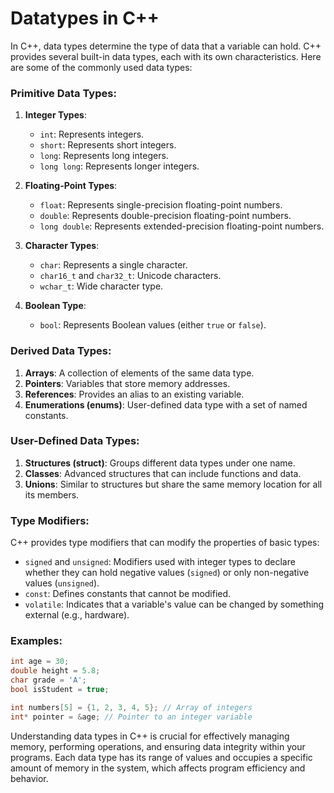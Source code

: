# Datatypes in C++
In C++, data types determine the type of data that a variable can hold. C++ provides several built-in data types, each with its own characteristics. Here are some of the commonly used data types:

### Primitive Data Types:
1. **Integer Types**:
   - `int`: Represents integers.
   - `short`: Represents short integers.
   - `long`: Represents long integers.
   - `long long`: Represents longer integers.

2. **Floating-Point Types**:
   - `float`: Represents single-precision floating-point numbers.
   - `double`: Represents double-precision floating-point numbers.
   - `long double`: Represents extended-precision floating-point numbers.

3. **Character Types**:
   - `char`: Represents a single character.
   - `char16_t` and `char32_t`: Unicode characters.
   - `wchar_t`: Wide character type.

4. **Boolean Type**:
   - `bool`: Represents Boolean values (either `true` or `false`).

### Derived Data Types:
1. **Arrays**: A collection of elements of the same data type.
2. **Pointers**: Variables that store memory addresses.
3. **References**: Provides an alias to an existing variable.
4. **Enumerations (enums)**: User-defined data type with a set of named constants.

### User-Defined Data Types:
1. **Structures (struct)**: Groups different data types under one name.
2. **Classes**: Advanced structures that can include functions and data.
3. **Unions**: Similar to structures but share the same memory location for all its members.

### Type Modifiers:
C++ provides type modifiers that can modify the properties of basic types:
- `signed` and `unsigned`: Modifiers used with integer types to declare whether they can hold negative values (`signed`) or only non-negative values (`unsigned`).
- `const`: Defines constants that cannot be modified.
- `volatile`: Indicates that a variable's value can be changed by something external (e.g., hardware).

### Examples:
```cpp
int age = 30;
double height = 5.8;
char grade = 'A';
bool isStudent = true;

int numbers[5] = {1, 2, 3, 4, 5}; // Array of integers
int* pointer = &age; // Pointer to an integer variable
```

Understanding data types in C++ is crucial for effectively managing memory, performing operations, and ensuring data integrity within your programs. Each data type has its range of values and occupies a specific amount of memory in the system, which affects program efficiency and behavior.
